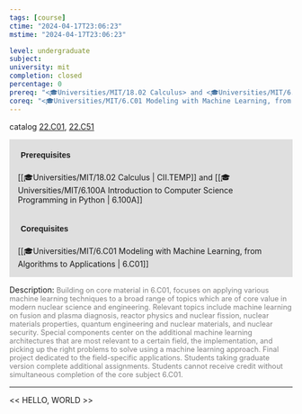 ```yaml
---
tags: [course]
ctime: "2024-04-17T23:06:23"
mstime: "2024-04-17T23:06:23"

level: undergraduate
subject: 
university: mit
completion: closed
percentage: 0
prereq: "<🎓Universities/MIT/18.02 Calculus> and <🎓Universities/MIT/6.100A Introduction to Computer Science Programming in Python>"
coreq: "<🎓Universities/MIT/6.C01 Modeling with Machine Learning, from Algorithms to Applications>"
---
```


catalog [22.C01](http://student.mit.edu/catalog/mCGa.html#CG.070), [22.C51](http://student.mit.edu/catalog/mCGa.html#CG.075)

<span style="display: block; padding: 15px; background-color: rgb(100, 100, 100, 0.2);"><font id="m_prereq30_0" style="display: block; font-family: Arial, sans-serif; font-weight: bold; padding: 5px">Prerequisites</font><br><span id="prereq30_0">[[🎓Universities/MIT/18.02 Calculus | CII.TEMP]] and [[🎓Universities/MIT/6.100A Introduction to Computer Science Programming in Python | 6.100A]]</span></span>
<span style="display: block; padding: 15px; background-color: rgb(100, 100, 100, 0.2);"><font id="m_coreq30_0" style="display: block; font-family: Arial, sans-serif; font-weight: bold; padding: 5px">Corequisites</font><br><span id="coreq30_0">[[🎓Universities/MIT/6.C01 Modeling with Machine Learning, from Algorithms to Applications | 6.C01]]</span></span>

<font style="">Description:</font>
<font style="color: grey; font-size: 0.8rem;">Building on core material in 6.C01, focuses on applying various machine learning techniques to a broad range of topics which are of core value in modern nuclear science and engineering. Relevant topics include machine learning on fusion and plasma diagnosis, reactor physics and nuclear fission, nuclear materials properties, quantum engineering and nuclear materials, and nuclear security. Special components center on the additional machine learning architectures that are most relevant to a certain field, the implementation, and picking up the right problems to solve using a machine learning approach. Final project dedicated to the field-specific applications. Students taking graduate version complete additional assignments. Students cannot receive credit without simultaneous completion of the core subject 6.C01.</font>



---

<< HELLO, WORLD >>
